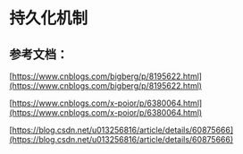 # 持久化机制

## 参考文档：

[https://www.cnblogs.com/bigberg/p/8195622.html](https://www.cnblogs.com/bigberg/p/8195622.html)

[https://www.cnblogs.com/x-poior/p/6380064.html](https://www.cnblogs.com/x-poior/p/6380064.html)

[https://blog.csdn.net/u013256816/article/details/60875666](https://blog.csdn.net/u013256816/article/details/60875666)

